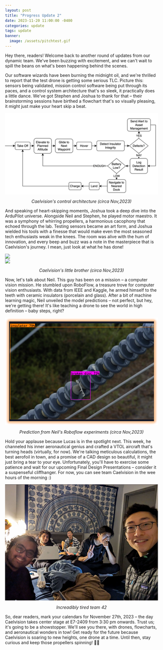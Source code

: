 ```yaml
---
layout: post
title: "Progress Update 2"
date: 2023-11-20 11:00:00 -0400
categories: update
tags: update
banner:
  image: /assets/pitchtest.gif
---
```

Hey there, readers! Welcome back to another round of updates from our dynamic team. We've been buzzing with excitement, and we can't wait to spill the beans on what's been happening behind the scenes.

Our software wizards have been burning the midnight oil, and we're thrilled to report that the test drone is getting some serious TLC. Picture this: sensors being validated, mission control software being put through its paces, and a control system architecture that's so sleek, it practically does a little dance. We've got Stephen and Joshua to thank for that – their brainstorming sessions have birthed a flowchart that's so visually pleasing, it might just make your heart skip a beat.


<img src="/assets/controls flow chart.png" />

<p class="center">Caelvision's control architecture (circa Nov,2023)</p>


And speaking of heart-skipping moments, Joshua took a deep dive into the ArduPilot universe. Alongside Neil and Stephen, he played motor maestro. It was a symphony of whirring propellers, a harmonious cacophony that echoed through the lab. Testing sensors became an art form, and Joshua wielded his tools with a finesse that would make even the most seasoned tech enthusiasts weak in the knees. The room was alive with the hum of innovation, and every beep and buzz was a note in the masterpiece that is Caelvision's journey. I mean, just look at what he has done!

<img src="/assets/motorTest.gif" />

<img src="/assets/pitchtest.gif" />

<p class="center">Caelvision's little brother (circa Nov,2023)</p>

Now, let's talk about Neil. This guy has been on a mission – a computer vision mission. He stumbled upon RoboFlow, a treasure trove for computer vision enthusiasts. With data from IEEE and Kaggle, he armed himself to the teeth with ceramic insulators (porcelain and glass). After a bit of machine learning magic, Neil unveiled the model predictions – not perfect, but hey, we're getting there! It's like teaching a drone to see the world in high definition – baby steps, right?

<p class="center"><img src="/assets/prediction.png" /></p>

<p class="center">Prediction from Neil's Roboflow experiments (circa Nov,2023)</p>

Hold your applause because Lucas is in the spotlight next. This week, he channeled his inner aeronautical genius and crafted a VTOL aircraft that's turning heads (virtually, for now). We're talking meticulous calculations, the best aerofoil in town, and a promise of a CAD design so beautiful, it might just bring a tear to your eye. Unfortunately, you'll have to exercise some patience and wait for our upcoming Final Design Presentations – consider it a suspenseful cliffhanger. For now, you can see team Caelvision in the wee hours of the morning :)

<img src="/assets/teamTired.png" />

<p class="center"> Increadibly tired team 42 </p>
So, dear readers, mark your calendars for November 27th, 2023 – the day Caelvision takes center stage at E7-2409 from 3:30 pm onwards. Trust us; it's going to be a showstopper. We'll see you there, with drones, flowcharts, and aeronautical wonders in tow! Get ready for the future because Caelvision is soaring to new heights, one drone at a time. Until then, stay curious and keep those propellers spinning! 🚁✨

<style>
img {
  display: block;
  margin-left: auto;
  margin-right: auto;
}
.center {
  text-align: center;
  font-style: italic;
}
</style>
